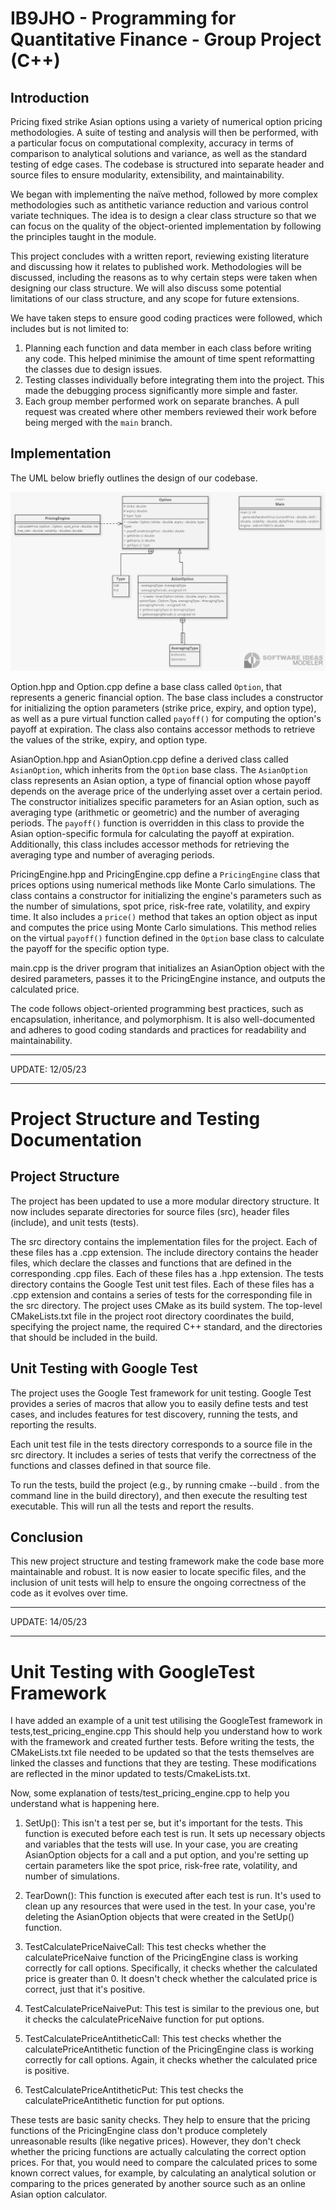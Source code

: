 # IB9JHO - Programming for Quantitative Finance - Group Project (C++)

## Introduction
Pricing fixed strike Asian options using a variety of numerical option pricing methodologies. A suite of testing and analysis will then be performed, with a particular focus on computational complexity, accuracy in terms of comparison to analytical solutions and variance, as well as the standard testing of edge cases. The codebase is structured into separate header and source files to ensure modularity, extensibility, and maintainability.

We began with implementing the naïve method, followed by more complex methodologies such as antithetic variance reduction and various control variate techniques. The idea is to design a clear class structure so that we can focus on the quality of the object-oriented implementation by following the principles taught in the module.

This project concludes with a written report, reviewing existing literature and discussing how it relates to published work. Methodologies will be discussed, including the reasons as to why certain steps were taken when designing our class structure. We will also discuss some potential limitations of our class structure, and any scope for future extensions.

We have taken steps to ensure good coding practices were followed, which includes but is not limited to:

1. Planning each function and data member in each class before writing any code. This helped minimise the amount of time spent reformatting the classes due to design issues.
2. Testing classes individually before integrating them into the project. This made the debugging process significantly more simple and faster.
3. Each group member performed work on separate branches. A pull request was created where other members reviewed their work before being merged with the `main` branch.

## Implementation

The UML below briefly outlines the design of our codebase.

![](./assets/uml.jpeg)

Option.hpp and Option.cpp define a base class called `Option`, that represents a generic financial option. The base class includes a constructor for initializing the option parameters (strike price, expiry, and option type), as well as a pure virtual function called `payoff()` for computing the option's payoff at expiration. The class also contains accessor methods to retrieve the values of the strike, expiry, and option type.

AsianOption.hpp and AsianOption.cpp define a derived class called `AsianOption`, which inherits from the `Option` base class. The `AsianOption` class represents an Asian option, a type of financial option whose payoff depends on the average price of the underlying asset over a certain period. The constructor initializes specific parameters for an Asian option, such as averaging type (arithmetic or geometric) and the number of averaging periods. The `payoff()` function is overridden in this class to provide the Asian option-specific formula for calculating the payoff at expiration. Additionally, this class includes accessor methods for retrieving the averaging type and number of averaging periods.

PricingEngine.hpp and PricingEngine.cpp define a `PricingEngine` class that prices options using numerical methods like Monte Carlo simulations. The class contains a constructor for initializing the engine's parameters such as the number of simulations, spot price, risk-free rate, volatility, and expiry time. It also includes a `price()` method that takes an option object as input and computes the price using Monte Carlo simulations. This method relies on the virtual `payoff()` function defined in the `Option` base class to calculate the payoff for the specific option type.

main.cpp is the driver program that initializes an AsianOption object with the desired parameters, passes it to the PricingEngine instance, and outputs the calculated price.

The code follows object-oriented programming best practices, such as encapsulation, inheritance, and polymorphism. It is also well-documented and adheres to good coding standards and practices for readability and maintainability.

***
UPDATE: 12/05/23
***
# Project Structure and Testing Documentation
## Project Structure
The project has been updated to use a more modular directory structure. It now includes separate directories for source files (src), header files (include), and unit tests (tests).

The src directory contains the implementation files for the project. Each of these files has a .cpp extension.
The include directory contains the header files, which declare the classes and functions that are defined in the corresponding .cpp files. Each of these files has a .hpp extension.
The tests directory contains the Google Test unit test files. Each of these files has a .cpp extension and contains a series of tests for the corresponding file in the src directory.
The project uses CMake as its build system. The top-level CMakeLists.txt file in the project root directory coordinates the build, specifying the project name, the required C++ standard, and the directories that should be included in the build.

## Unit Testing with Google Test
The project uses the Google Test framework for unit testing. Google Test provides a series of macros that allow you to easily define tests and test cases, and includes features for test discovery, running the tests, and reporting the results.

Each unit test file in the tests directory corresponds to a source file in the src directory. It includes a series of tests that verify the correctness of the functions and classes defined in that source file.

To run the tests, build the project (e.g., by running cmake --build . from the command line in the build directory), and then execute the resulting test executable. This will run all the tests and report the results.

## Conclusion
This new project structure and testing framework make the code base more maintainable and robust. It is now easier to locate specific files, and the inclusion of unit tests will help to ensure the ongoing correctness of the code as it evolves over time.

***
UPDATE: 14/05/23
***
# Unit Testing with GoogleTest Framework

I have added an example of a unit test utilising the GoogleTest framework in tests,test_pricing_engine.cpp
This should help you understand how to work with the framework and created further tests.
Before writing the tests, the CMakeLists.txt file needed to be updated so that the tests themselves are linked the classes and functions that they are testing. These modifications are reflected in the minor updated to tests/CmakeLists.txt.

Now, some explanation of tests/test_pricing_engine.cpp to help you understand what is happening here.

1. SetUp(): This isn't a test per se, but it's important for the tests. This function is executed before each test is run. It sets up necessary objects and variables that the tests will use. In your case, you are creating AsianOption objects for a call and a put option, and you're setting up certain parameters like the spot price, risk-free rate, volatility, and number of simulations.

2. TearDown(): This function is executed after each test is run. It's used to clean up any resources that were used in the test. In your case, you're deleting the AsianOption objects that were created in the SetUp() function.

3. TestCalculatePriceNaiveCall: This test checks whether the calculatePriceNaive function of the PricingEngine class is working correctly for call options. Specifically, it checks whether the calculated price is greater than 0. It doesn't check whether the calculated price is correct, just that it's positive.

4. TestCalculatePriceNaivePut: This test is similar to the previous one, but it checks the calculatePriceNaive function for put options.

5. TestCalculatePriceAntitheticCall: This test checks whether the calculatePriceAntithetic function of the PricingEngine class is working correctly for call options. Again, it checks whether the calculated price is positive.

6. TestCalculatePriceAntitheticPut: This test checks the calculatePriceAntithetic function for put options.

These tests are basic sanity checks. They help to ensure that the pricing functions of the PricingEngine class don't produce completely unreasonable results (like negative prices). However, they don't check whether the pricing functions are actually calculating the correct option prices. For that, you would need to compare the calculated prices to some known correct values, for example, by calculating an analytical solution or comparing to the prices generated by another source such as an online Asian option calculator.